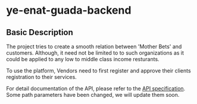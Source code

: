 # ye-enat-guada-backend

## Basic Description
The project tries to create a smooth relation between 'Mother Bets' and customers. Although, it need not be limited to to such organizations as it could be applied to any low to
middle class income resturants.

To use the platform, Vendors need to first register and approve their clients registration to their services. 

For detail documentation of the API, please refer to the [API specification](https://app.getpostman.com/join-team?invite_code=238a4cf8f9092f8ddef6ba91c3d923b5&target_code=cf7e5f624a5829f744412990f077146b).
Some path parameters have been changed, we will update them soon.
